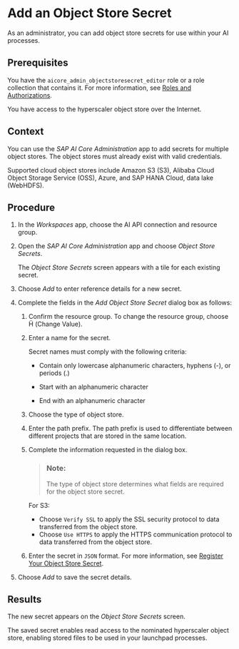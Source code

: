 <!-- loio5b4f728c8f21403697728687f96e03c6 -->

<link rel="stylesheet" type="text/css" href="css/sap-icons.css"/>

# Add an Object Store Secret

As an administrator, you can add object store secrets for use within your AI processes.



<a name="loio5b4f728c8f21403697728687f96e03c6__prereq_t21_cgz_qxb"/>

## Prerequisites

You have the `aicore_admin_objectstoresecret_editor` role or a role collection that contains it. For more information, see [Roles and Authorizations](https://help.sap.com/docs/ai-launchpad/sap-ai-launchpad/roles-and-authorizations).

You have access to the hyperscaler object store over the Internet.



<a name="loio5b4f728c8f21403697728687f96e03c6__context_vls_chz_qxb"/>

## Context

You can use the *SAP AI Core Administration* app to add secrets for multiple object stores. The object stores must already exist with valid credentials.

Supported cloud object stores include Amazon S3 \(S3\), Alibaba Cloud Object Storage Service \(OSS\), Azure, and SAP HANA Cloud, data lake \(WebHDFS\).



<a name="loio5b4f728c8f21403697728687f96e03c6__steps_zj5_dhz_qxb"/>

## Procedure

1.  In the *Workspaces* app, choose the AI API connection and resource group.

2.  Open the *SAP AI Core Administration* app and choose *Object Store Secrets*.

    The *Object Store Secrets* screen appears with a tile for each existing secret.

3.  Choose *Add* to enter reference details for a new secret.

4.  Complete the fields in the *Add Object Store Secret* dialog box as follows:

    1.  Confirm the resource group. To change the resource group, choose <span class="SAP-icons-V5"></span> \(Change Value\).

    2.  Enter a name for the secret.

        Secret names must comply with the following criteria:

        -   Contain only lowercase alphanumeric characters, hyphens \(-\), or periods \(.\)

        -   Start with an alphanumeric character

        -   End with an alphanumeric character


    3.  Choose the type of object store.

    4.  Enter the path prefix. The path prefix is used to differentiate between different projects that are stored in the same location.

    5.  Complete the information requested in the dialog box.

        > ### Note:  
        > The type of object store determines what fields are required for the object store secret.

        For S3:

        -   Choose `Verify SSL` to apply the SSL security protocol to data transferred from the object store.
        -   Choose `Use HTTPS` to apply the HTTPS communication protocol to data transferred from the object store.

    6.  Enter the secret in `JSON` format. For more information, see [Register Your Object Store Secret](https://help.sap.com/docs/AI_CORE/2d6c5984063c40a59eda62f4a9135bee/b083d73f672c428faac3048b74733546.html).


5.  Choose *Add* to save the secret details.




<a name="loio5b4f728c8f21403697728687f96e03c6__result_ibj_2hz_qxb"/>

## Results

The new secret appears on the *Object Store Secrets* screen.

The saved secret enables read access to the nominated hyperscaler object store, enabling stored files to be used in your launchpad processes.

